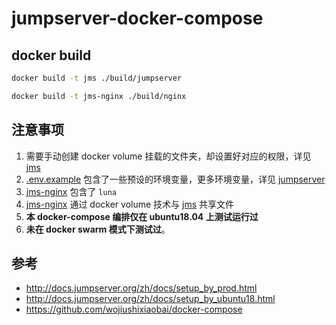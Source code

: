 # jumpserver-docker-compose

## docker build

```bash
docker build -t jms ./build/jumpserver

docker build -t jms-nginx ./build/nginx
```

## 注意事项

1. 需要手动创建 docker volume 挂载的文件夹，却设置好对应的权限，详见 [jms](build/jumpserver)
2. [.env.example](.env.example) 包含了一些预设的环境变量，更多环境变量，详见 [jumpserver](build/jumpserver)
3. [jms-nginx](build/nginx) 包含了 `luna`
4. [jms-nginx](build/nginx) 通过 docker volume 技术与 [jms](build/jumpserver) 共享文件
5. **本 docker-compose 编排仅在 ubuntu18.04 上测试运行过**
6. **未在 docker swarm 模式下测试过**。

## 参考

- http://docs.jumpserver.org/zh/docs/setup_by_prod.html
- http://docs.jumpserver.org/zh/docs/setup_by_ubuntu18.html
- https://github.com/wojiushixiaobai/docker-compose